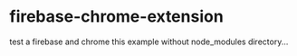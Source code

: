 # firebase-chrome-extension
test a firebase and chrome
this example without node_modules directory...

